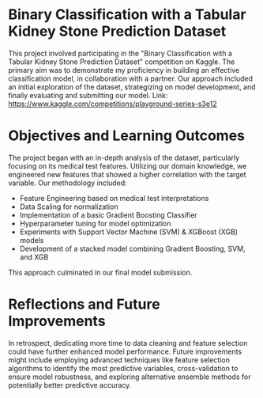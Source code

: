 # Binary Classification with a Tabular Kidney Stone Prediction Dataset

This project involved participating in the "Binary Classification with a Tabular Kidney Stone Prediction Dataset" competition on Kaggle. The primary aim was to demonstrate my proficiency in building an effective classification model, in collaboration with a partner. Our approach included an initial exploration of the dataset, strategizing on model development, and finally evaluating and submitting our model. Link: https://www.kaggle.com/competitions/playground-series-s3e12

# Objectives and Learning Outcomes

The project began with an in-depth analysis of the dataset, particularly focusing on its medical test features. Utilizing our domain knowledge, we engineered new features that showed a higher correlation with the target variable. Our methodology included:

* Feature Engineering based on medical test interpretations
* Data Scaling for normalization
* Implementation of a basic Gradient Boosting Classifier
* Hyperparameter tuning for model optimization
* Experiments with Support Vector Machine (SVM) & XGBoost (XGB) models
* Development of a stacked model combining Gradient Boosting, SVM, and XGB

This approach culminated in our final model submission.

# Reflections and Future Improvements
In retrospect, dedicating more time to data cleaning and feature selection could have further enhanced model performance. Future improvements might include employing advanced techniques like feature selection algorithms to identify the most predictive variables, cross-validation to ensure model robustness, and exploring alternative ensemble methods for potentially better predictive accuracy.

